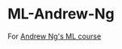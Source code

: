 # ML-Andrew-Ng
For [Andrew Ng's ML course](https://www.coursera.org/specializations/machine-learning-engineering-for-production-mlops?utm_source=gg&utm_medium=sem&utm_campaign=28-MLOps-DL.ai-US&utm_content=28-MLOps-DL.ai-US&campaignid=13572037851&adgroupid=120618068101&device=c&keyword=andrew%20ng%20machine%20learning&matchtype=b&network=g&devicemodel=&adpostion=&creativeid=528598123150&hide_mobile_promo&gclid=Cj0KCQjw-NaJBhDsARIsAAja6dMNkUfbIK6i-tIqJZ-0bUJr3RvkdYNjPfgajOjAEZGwmkeyLlt-orsaAs56EALw_wcB)
